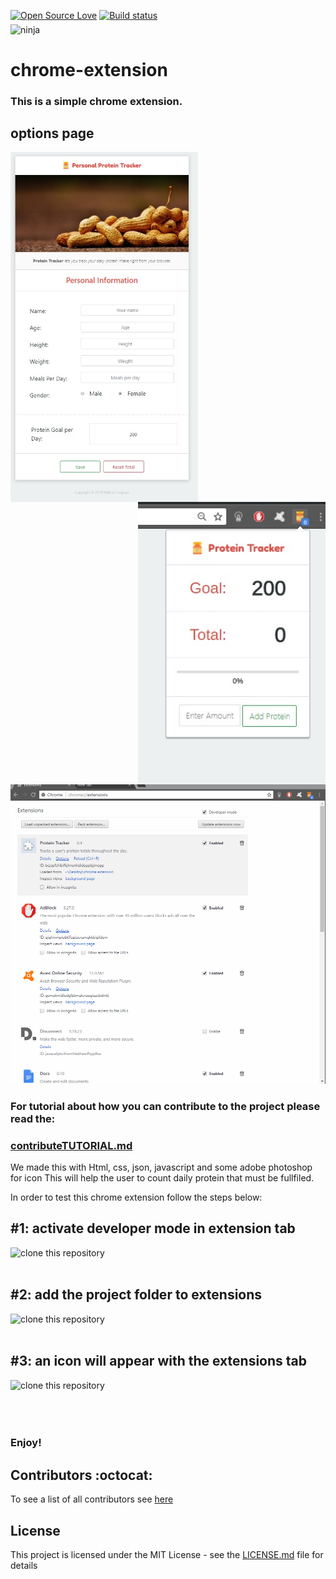 [![Open Source Love](https://badges.frapsoft.com/os/v1/open-source.svg?v=103)](https://github.com/ellerbrock/open-source-badges/)
[![Build status](https://ci.appveyor.com/api/projects/status/pjxh5g91jpbh7t84?svg=true)](https://ci.appveyor.com/project/tygerbytes/resourcefitness)
<br/>
<img align="middle" width="300" src="ninja.png" alt="ninja" />
# chrome-extension

### This is a simple chrome extension.

## options page
<img align="left" width="300" src="assets/optionsPart.jpg" alt="options page" />
<img align="right" width="300" src="assets/popupPart.jpg" alt="popup page" />

<img src="chromeShow.gif" width="800">



### For tutorial about how you can contribute to the project please read the:
### [contributeTUTORIAL.md](contributeTUTORIAL.md)
[1]: https://github.com/WalkInProgress/ProteinTracker-ChromeExtension/blob/master/contributeTUTORIAL.md

We made this with Html, css, json, javascript and some adobe photoshop for icon
This will help the user to count daily protein that must be fullfiled.

In order to test this chrome extension follow the steps below:

## #1: activate developer mode in extension tab
<img align="left" width="300" src="assets/developer.jpg" alt="clone this repository" />

<br/>
<br/>

## #2: add the project folder to extensions
<img align="left" width="300" src="assets/load.jpg" alt="clone this repository" />
<br/>
<br/>

## #3: an icon will appear with the extensions tab
<img align="left" width="300" src="assets/icon.jpg" alt="clone this repository" />
<br/>
<br/>

<br/>
<br/>

### Enjoy!


## Contributors :octocat:

To see a list of all contributors see [here](https://github.com/WalkInProgress/ProteinTracker-ChromeExtension/blob/master/Contributors.md)


## License

This project is licensed under the MIT License - see the [LICENSE.md](LICENSE.md) file for details
